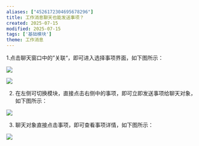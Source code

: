 ```yaml
---
aliases: ["4526172304695678296"]
title: 工作消息聊天也能发送事项？
created: 2025-07-15
modified: 2025-07-15
tags: ['基础模块']
theme: 工作消息
---
```


1.点击聊天窗口中的”关联“，即可进入选择事项界面，如下图所示：

![](8160043a118b4df87363c2935e84f62d.jpg)

![](8e8595aad1fc61002835b4af29734267.jpg)

2. 在左侧可切换模块，直接点击右侧中的事项，即可立即发送事项给聊天对象，如下图所示：

![](1b1c2fc2913e879081ae2b129b166bb3.jpg)

3. 聊天对象直接点击事项，即可查看事项详情，如下图所示：

![](5384df2698d069c74679b2ed35769943.jpg)